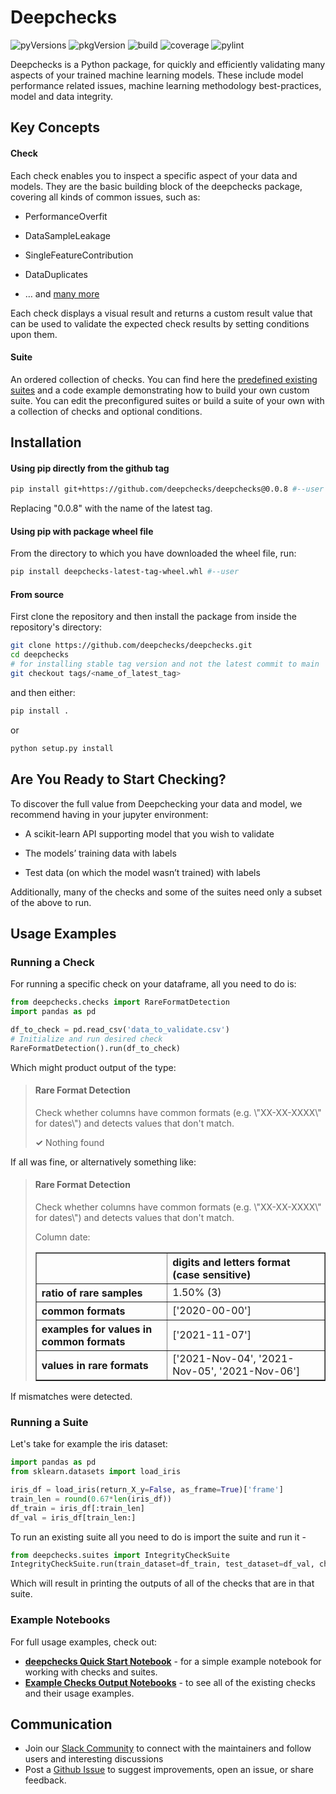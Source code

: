
# Deepchecks

![pyVersions](https://img.shields.io/pypi/pyversions/deepchecks)
![pkgVersion](https://img.shields.io/pypi/v/deepchecks)
![build](https://github.com/deepchecks/deepchecks/actions/workflows/build.yml/badge.svg)
![coverage](https://deepchecks-public.s3.eu-west-1.amazonaws.com/deepchecks/coverage.svg)
![pylint](https://deepchecks-public.s3.eu-west-1.amazonaws.com/deepchecks/pylint.svg)

Deepchecks is a Python package, for quickly and efficiently validating many aspects of your
trained machine learning models. These include model performance related issues,
machine learning methodology best-practices, model and data integrity.

## Key Concepts

#### Check
Each check enables you to inspect a specific aspect of your data and models.
They are the basic building block of the deepchecks package, covering all kinds of common issues,
such as:

-   PerformanceOverfit
    
-   DataSampleLeakage
    
-   SingleFeatureContribution
    
-   DataDuplicates
    
-   … and [many more](./notebooks)
    

Each check displays a visual result and returns a custom result value that can be used to
validate the expected check results by setting conditions upon them.

#### Suite
An ordered collection of checks. You can find here the
[predefined existing suites](deepchecks/suites) and a code example demonstrating how to build
your own custom suite. You can edit the preconfigured suites or build a
suite of your own with a collection of checks and optional conditions.
  

## Installation


#### Using pip directly from the github tag
```bash
pip install git+https://github.com/deepchecks/deepchecks@0.0.8 #--user
```
Replacing "0.0.8" with the name of the latest tag.

#### Using pip with package wheel file
From the directory to which you have downloaded the wheel file, run:
```bash
pip install deepchecks-latest-tag-wheel.whl #--user
```

#### From source
First clone the repository and then install the package from inside the repository's directory:
```bash
git clone https://github.com/deepchecks/deepchecks.git
cd deepchecks
# for installing stable tag version and not the latest commit to main
git checkout tags/<name_of_latest_tag>
```
and then either:
```bash
pip install .
```
or
```bash
python setup.py install
```

## Are You Ready  to Start Checking?

To discover the full value from Deepchecking your data and model, we recommend having in your jupyter environment:

-   A scikit-learn API supporting model that you wish to validate
    
-   The models’ training data with labels
    
-   Test data (on which the model wasn’t trained) with labels  

Additionally, many of the checks and some of the suites need only a subset of the above to run.

## Usage Examples

### Running a Check
For running a specific check on your dataframe, all you need to do is:

```python
from deepchecks.checks import RareFormatDetection
import pandas as pd

df_to_check = pd.read_csv('data_to_validate.csv')
# Initialize and run desired check
RareFormatDetection().run(df_to_check)
```
Which might product output of the type:
><h4>Rare Format Detection</h4>
> <p>Check whether columns have common formats (e.g. \"XX-XX-XXXX\" for dates\") and detects values that don't match.</p>
> <p><b>&#x2713;</b> Nothing found</p>

If all was fine, or alternatively something like:
><h4>Rare Format Detection</h4>
><p>Check whether columns have common formats (e.g. \"XX-XX-XXXX\" for dates\") and detects values that don't match.</p>
>
>
> Column date:
> <table border="1" class="dataframe" style="text-align: left;">
>   <thead>
>     <tr>
>       <th class="blank level0" >&nbsp;</th>
>       <th class="col_heading level0 col0" >digits and letters format (case sensitive)</th>
>     </tr>
>   </thead>
>   <tbody>
>     <tr>
>       <th id="T_ae5e3_level0_row0" class="row_heading level0 row0" >ratio of rare samples</th>
>       <td id="T_ae5e3_row0_col0" class="data row0 col0" >1.50% (3)</td>
>     </tr>
>     <tr>
>       <th id="T_ae5e3_level0_row1" class="row_heading level0 row1" >common formats</th>
>       <td id="T_ae5e3_row1_col0" class="data row1 col0" >['2020-00-00']</td>
>     </tr>
>     <tr>
>       <th id="T_ae5e3_level0_row2" class="row_heading level0 row2" >examples for values in common formats</th>
>       <td id="T_ae5e3_row2_col0" class="data row2 col0" >['2021-11-07']</td>
>     </tr>
>     <tr>
>       <th id="T_ae5e3_level0_row3" class="row_heading level0 row3" >values in rare formats</th>
>       <td id="T_ae5e3_row3_col0" class="data row3 col0" >['2021-Nov-04', '2021-Nov-05', '2021-Nov-06']</td>
>     </tr>
>   </tbody> </table>

If mismatches were detected.

### Running a Suite
Let's take for example the iris dataset:
```python
import pandas as pd
from sklearn.datasets import load_iris
```
```python
iris_df = load_iris(return_X_y=False, as_frame=True)['frame']
train_len = round(0.67*len(iris_df))
df_train = iris_df[:train_len]
df_val = iris_df[train_len:]
```
To run an existing suite all you need to do is import the suite and run it -

```python
from deepchecks.suites import IntegrityCheckSuite
IntegrityCheckSuite.run(train_dataset=df_train, test_dataset=df_val, check_datasets_policy='both')
```
Which will result in printing the outputs of all of the checks that are in that suite.

### Example Notebooks
For full usage examples, check out: 
- [**deepchecks Quick Start Notebook**](./notebooks/examples/models/Iris%20Dataset%20CheckSuite%20Example.ipynb) - for a simple example notebook for working with checks and suites.
- [**Example Checks Output Notebooks**](./notebooks) - to see all of the existing checks and their usage examples.

## Communication
- Join our [Slack Community](https://join.slack.com/t/mlcheckscommunity/shared_invite/zt-y28sjt1v-PBT50S3uoyWui_Deg5L_jg) to connect with the maintainers and follow users and interesting discussions
- Post a [Github Issue](https://github.com/deepchecks/deepchecks/issues) to suggest improvements, open an issue, or share feedback.

[comment]: <> "- Send us an [email](mailto:info@deepchecks.com) at info@deepchecks.com"